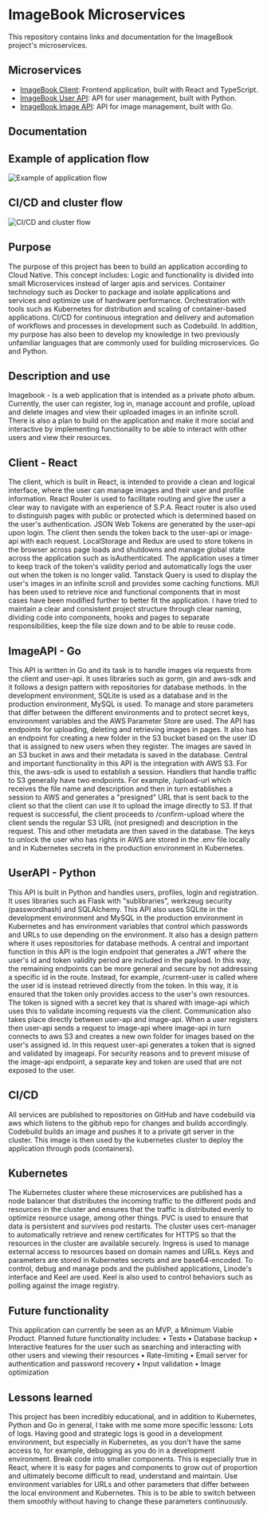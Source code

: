 # ImageBook Microservices

This repository contains links and documentation for the ImageBook project's microservices.

## Microservices

- [ImageBook Client](https://github.com/EgSundqvist/imagebook-client): Frontend application, built with React and TypeScript.
- [ImageBook User API](https://github.com/EgSundqvist/imagebook-userapi): API for user management, built with Python.
- [ImageBook Image API](https://github.com/EgSundqvist/imagebook-imageapi): API for image management, built with Go.

## Documentation

## Example of application flow

![Example of application flow](https://github.com/EgSundqvist/imagebook/blob/main/ImagebookMicroservicesFlow.png)

## CI/CD and cluster flow

![CI/CD and cluster flow](https://github.com/EgSundqvist/imagebook/blob/main/ImagebookClusterFlow.png)

## Purpose

The purpose of this project has been to build an application according to Cloud Native.
This concept includes: Logic and functionality is divided into small Microservices instead of larger
apis and services.
Container technology such as Docker to package and isolate applications and services and optimize
use of hardware performance.
Orchestration with tools such as Kubernetes for distribution and scaling of
container-based applications.
CI/CD for continuous integration and delivery and automation of workflows and processes in
development such as Codebuild.
In addition, my purpose has also been to develop my knowledge in two previously unfamiliar
languages ​​that are commonly used for building microservices. Go and Python.

## Description and use

Imagebook - Is a web application that is intended as a private photo album.
Currently, the user can register, log in, manage account and profile, upload and delete
images and view their uploaded images in an infinite scroll. There is also a plan to build on the
application and make it more social and interactive by implementing functionality to
be able to interact with other users and view their resources.

## Client - React

The client, which is built in React, is intended to provide a clean and logical interface, where the user can manage images and their user and profile information.
React Router is used to facilitate routing and give the user a clear way to navigate
with an experience of S.P.A. React router is also used to distinguish pages with public or
protected which is determined based on the user's authentication.
JSON Web Tokens are generated by the user-api upon login. The client then sends the token back to the user-api or image-api with
each request.
LocalStorage and Redux are used to store tokens in the browser across page loads and
shutdowns and manage global state across the application such as isAuthenticated. The application uses a timer to keep track of the token's validity period and automatically logs the user out when the token is no longer valid.
Tanstack Query is used to display the user's images in an infinite scroll and provides
some caching functions.
MUI has been used to retrieve nice and functional components that in most cases have been
modified further to better fit the application.
I have tried to maintain a clear and consistent project structure through clear naming,
dividing code into components, hooks and pages to separate responsibilities, keep the file size down and to be able to reuse code.

## ImageAPI - Go

This API is written in Go and its task is to handle images via requests from the client and user-api.
It uses libraries such as gorm, gin and aws-sdk and it follows a design pattern with repositories
for database methods.
In the development environment, SQLite is used as a database and in the production environment, MySQL is used. To
manage and store parameters that differ between the different environments and to
protect secret keys, environment variables and the AWS Parameter Store are used.
The API has endpoints for uploading, deleting and retrieving images in pages. It also has an endpoint for
creating a new folder in the S3 bucket based on the user ID that is assigned to new users when they
register.
The images are saved in an S3 bucket in aws and their metadata is saved in the database.
Central and important functionality in this API is the integration with AWS S3.
For this, the aws-sdk is used to establish a session.
Handlers that handle traffic to S3 generally have two endpoints. For example, /upload-url which
receives the file name and description and then in turn establishes a session to AWS and generates a
"presigned" URL that is sent back to the client so that the client can use it to upload the image directly to S3.
If that request is successful, the client proceeds to /confirm-upload where the client sends the
regular S3 URL (not presigned) and description in the request.
This and other metadata are then saved in the database.
The keys to unlock the user who has rights in AWS are stored in the .env file locally and in Kubernetes secrets in the production environment in Kubernetes.

## UserAPI - Python

This API is built in Python and handles users, profiles, login and registration.
It uses libraries such as Flask with "sublibraries", werkzeug security (passwordhash) and
SQLAlchemy.
This API also uses SQLite in the development environment and MySQL in the production environment in Kubernetes and
has environment variables that control which passwords and URLs to use depending on the environment. It also has
a design pattern where it uses repositories for database methods.
A central and important function in this API is the login endpoint that generates a JWT where
the user's id and token validity period are included in the payload. In this way, the remaining endpoints can be more
general and secure by not addressing a specific id in the route. Instead,
for example, /current-user is called where the user id is instead retrieved directly from the token. In this way, it is ensured that
the token only provides access to the user's own resources.
The token is signed with a secret key that is shared with image-api which uses this to
validate incoming requests via the client.
Communication also takes place directly between user-api and image-api. When a user registers
then user-api sends a request to image-api where image-api in turn connects to aws S3 and
creates a new own folder for images based on the user's assigned id.
In this request user-api generates a token that is signed and validated by imageapi. For
security reasons and to prevent misuse of the image-api endpoint, a separate key
and token are used that are not exposed to the user.

## CI/CD

All services are published to repositories on GitHub and have codebuild via aws which
listens to the gibhub repo for changes and builds accordingly.
Codebuild builds an image and pushes it to a private git server in the cluster.
This image is then used by the kubernetes cluster to deploy the application through pods
(containers).

## Kubernetes

The Kubernetes cluster where these microservices are published has a node balancer that distributes the
incoming traffic to the different pods and resources in the cluster and ensures that the traffic is
distributed evenly to optimize resource usage, among other things.
PVC is used to ensure that data is persistent and survives pod restarts.
The cluster uses cert-manager to automatically retrieve and renew certificates for HTTPS so that
the resources in the cluster are available securely.
Ingress is used to manage external access to resources based on domain names and URLs.
Keys and parameters are stored in Kubernetes secrets and are base64-encoded.
To control, debug and manage pods and the published applications, Linode's
interface and Keel are used. Keel is also used to control behaviors such as polling against the image registry.

## Future functionality

This application can currently be seen as an MVP, a Minimum Viable Product.
Planned future functionality includes:
• Tests
• Database backup
• Interactive features for the user such as searching and interacting with other users
  and viewing their resources
• Rate-limiting
• Email server for authentication and password recovery
• Input validation
• Image optimization

## Lessons learned

This project has been incredibly educational, and in addition to Kubernetes, Python and Go in general, I take with me some more specific lessons:
Lots of logs. Having good and strategic logs is good in a development environment, but especially in
Kubernetes, as you don't have the same access to, for example, debugging as you do in a
development environment.
Break code into smaller components. This is especially true in React, where it is easy for pages and
components to grow out of proportion and ultimately become difficult to read, understand and maintain.
Use environment variables for URLs and other parameters that differ between the local environment and
Kubernetes. This is to be able to switch between them smoothly without having to change these
parameters continuously.
